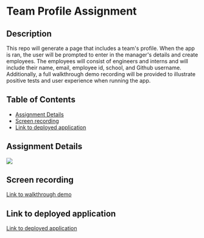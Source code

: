 # Team Profile Assignment

## Description

This repo will generate a page that includes a team's profile. When the app is ran, the user will be prompted to enter in the manager's details and create employees. The employees will consist of engineers and interns and will include their name, email, employee id, school, and Github username. Additionally, a full walkthrough demo recording will be provided to illustrate positive tests and user experience when running the app.
## Table of Contents

* [Assignment Details](#assignment-details)<br />
* [Screen recording](#screen-recording)<br />
* [Link to deployed application](#link-to-deployed-application)<br />

## Assignment Details

![](https://user-images.githubusercontent.com/68674610/95021138-16709b80-0624-11eb-8c4c-1c9fc6e4b8ed.png)

## Screen recording

[Link to walkthrough demo](https://youtu.be/zwbNSL4sJ1s)

## Link to deployed application

[Link to deployed application](https://vutanguofa.github.io/team_profile-assignment/)
